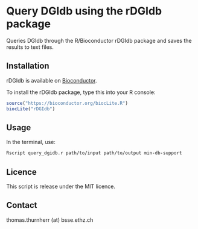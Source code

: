 Query DGIdb using the rDGIdb package
=======

Queries DGIdb through the R/Bioconductor rDGIdb package and saves the results to text files. 

## Installation

rDGIdb is available on [Bioconductor](http://bioconductor.org/packages/rDGIdb/).

To install the rDGIdb package, type this into your R console:

```R
source("https://bioconductor.org/biocLite.R")
biocLite("rDGIdb")
```

## Usage

In the terminal, use:

```bash
Rscript query_dgidb.r path/to/input path/to/output min-db-support
```

## Licence

This script is release under the MIT licence.

## Contact

thomas.thurnherr (at) bsse.ethz.ch
